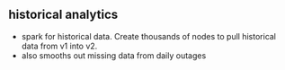 ## historical analytics

* spark for historical data. Create thousands of nodes to pull historical data from v1 into v2.
* also smooths out missing data from daily outages
